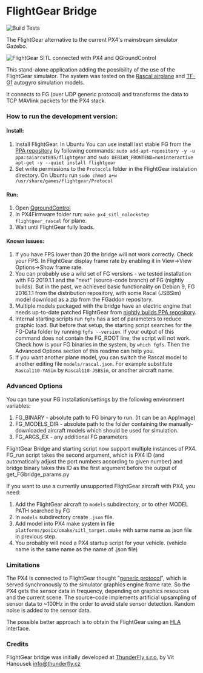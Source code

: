 # FlightGear Bridge

![Build Tests](https://github.com/PX4/PX4-FlightGear-Bridge/workflows/Build%20Tests/badge.svg)

The FlightGear alternative to the current PX4's mainstream simulator Gazebo.

![FlightGear SITL connected with PX4 and QGroundControl](art/screenshot.png)

This stand-alone application adding the possibility of the use of the FlightGear simulator. The system was tested on the [Rascal airplane](https://github.com/ThunderFly-aerospace/FlightGear-Rascal) and [TF-G1](https://github.com/ThunderFly-aerospace/FlightGear-TF-G1) autogyro simulation models.

It connects to FG (over UDP generic protocol) and transforms the data to TCP MAVlink packets for the PX4 stack.

### How to run the development version:

#### Install:
1) Install FlightGear. In Ubuntu You can use install last stable FG from the [PPA repository](https://launchpad.net/~saiarcot895/+archive/ubuntu/flightgear) by following commands: ```sudo add-apt-repository -y -u ppa:saiarcot895/flightgear``` and ```sudo DEBIAN_FRONTEND=noninteractive apt-get -y --quiet install flightgear```
3) Set write permissions to the `Protocols` folder in the FlightGear instalation directory. On Ubuntu run ```sudo chmod a+w /usr/share/games/flightgear/Protocol ```

#### Run:
1) Open [QgroundControl](http://qgroundcontrol.com/)
2) In PX4Firmware folder run: ```make px4_sitl_nolockstep flightgear_rascal``` for plane.
3) Wait until FlightGear fully loads.

#### Known issues:
1) If you have FPS lower than 20 the bridge will not work correctly. Check your FPS. In FlightGear display frame rate by enabling it in View->View Options->Show frame rate.
2) You can probably use a wild set of FG versions - we tested installation with FG 2019.1.1 and the "next" (source-code branch) of FG (nightly builds). But in the past, we achieved basic functionality on Debian 9, FG 2016.1.1 from the distribution repository, with some Racal (JSBSim) model download as a zip from the FGaddon repository.
3) Multiple models packaged with the bridge have an electric engine that needs up-to-date patched FlightGear from [nightly builds PPA repository](https://launchpad.net/~saiarcot895/+archive/ubuntu/flightgear-edge).
5) Internal starting scripts run ```fgfs``` has a set of parameters to reduce graphic load. But before that setup, the starting script searches for the FG-Data folder by running ```fgfs --version```. If your output of this command does not contain the FG_ROOT line, the script will not work. Check how is your FG binaries in the system, by ```which fgfs```. Then the Advanced Options section of this readme can help you.
6) If you want another plane model, you can switch the Rascal model to another editing file ```models/rascal.json```.  For example substitute ```Rascal110-YASim``` by ```Rascal110-JSBSim```, or another aircraft name.

### Advanced Options

You can tune your FG installation/settings by the following environment variables:

1) FG\_BINARY - absolute path to FG binary to run. (It can be an AppImage)
2) FG\_MODELS\_DIR - absolute path to the folder containing the manually-downloaded aircraft models which should be used for simulation.
3) FG\_ARGS\_EX - any additional FG parameters

FlightGear Bridge and starting script now support multiple instances of PX4. FG\_run script takes the second argument, which is PX4 ID (and automatically adjust the port numbers according to given number) and bridge binary takes this ID as the first argument before the output of get\_FGbridge\_params.py

If you want to use a currently unsupported FlightGear aircraft with PX4, you need:
1) Add the FlightGear aircraft to ```models``` subdirectory, or to other MODEL PATH searched by FG
2) In ```models``` subdirectory create ```.json``` file. 
3) Add model into PX4 make system in file ```platforms/posix/cmake/sitl_target.cmake``` with same name as json file in previous step.
4) You probably will need a PX4 startup script for your vehicle. (vehicle name is the same name as the name of .json file)

### Limitations

The PX4 is connected to FlightGear thought "[generic protocol](http://wiki.flightgear.org/Generic_protocol)", which is served synchronously to the simulator graphics engine frame rate. So the PX4 gets the sensor data in frequency, depending on graphics resources and the current scene. The source-code implements artificial upsampling of sensor data to ~100Hz in the order to avoid stale sensor detection. Random noise is added to the sensor data.

The possible better approach is to obtain the FlightGear using an [HLA](http://wiki.flightgear.org/High-Level_Architecture) interface.

### Credits

 FlightGear bridge was initially developed at [ThunderFly s.r.o.](https://www.thunderfly.cz/) by Vít Hanousek <info@thunderfly.cz>
